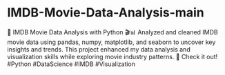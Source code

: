 # IMDB-Movie-Data-Analysis-main
🚀 IMDB Movie Data Analysis with Python 🎬📊 Analyzed and cleaned IMDB movie data using pandas, numpy, matplotlib, and seaborn to uncover key insights and trends. This project enhanced my data analysis and visualization skills while exploring movie industry patterns.  🔗 Check it out!  #Python #DataScience #IMDB #Visualization

